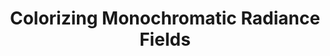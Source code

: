 ---
layout: default
title: 'Colorizing Monochromatic Radiance Fields'
authors: <a href="https://liquidammonia.github.io/">Yean Cheng</a>, <a href="https://wanrenjie.github.io/">Renjie Wan</a>, <a href="https://shuchenweng.github.io/">Shuchen Weng</a>, <strong>Chengxuan Zhu</strong>, Yakun Chang, <a href="https://ci.idm.pku.edu.cn/">Boxin Shi</a>
publication: <strong>Oral</strong>, In <i>AAAI Conference on Artificial Intelligence</i>, 2024.
year: 2024.1
pdf: https://liquidammonia.github.io/color-nerf/assets/paper.pdf
code: 'https://github.com/LiquidAmmonia/colornerf'
official_link: https://liquidammonia.github.io/color-nerf/
---